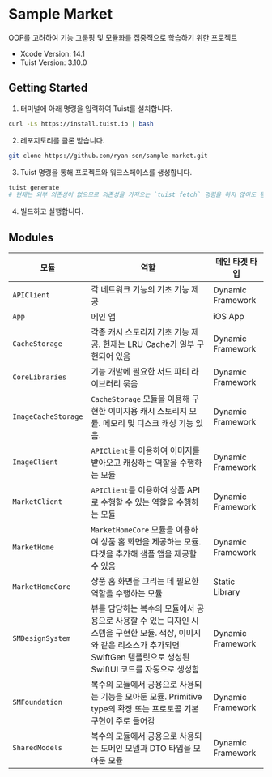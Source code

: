 # Sample Market

OOP를 고려하여 기능 그룹핑 및 모듈화를 집중적으로 학습하기 위한 프로젝트

- Xcode Version: 14.1
- Tuist Version: 3.10.0

## Getting Started

1. 터미널에 아래 명령을 입력하여 Tuist를 설치합니다.
```bash
curl -Ls https://install.tuist.io | bash
```
2. 레포지토리를 클론 받습니다.
```bash
git clone https://github.com/ryan-son/sample-market.git
```
3. Tuist 명령을 통해 프로젝트와 워크스페이스를 생성합니다.
```bash
tuist generate
# 현재는 외부 의존성이 없으므로 의존성을 가져오는 `tuist fetch` 명령을 하지 않아도 됨.
```
4. 빌드하고 실행합니다.

## Modules

| 모듈 | 역할 | 메인 타겟 타입 |
| --- | --- | --- |
| `APIClient` | 각 네트워크 기능의 기초 기능 제공 | Dynamic Framework |
| `App` | 메인 앱 | iOS App |
| `CacheStorage` | 각종 캐시 스토리지 기초 기능 제공. 현재는 LRU Cache가 일부 구현되어 있음 | Dynamic Framework |
| `CoreLibraries` | 기능 개발에 필요한 서드 파티 라이브러리 묶음 | Dynamic Framework |
| `ImageCacheStorage` | `CacheStorage` 모듈을 이용해 구현한 이미지용 캐시 스토리지 모듈. 메모리 및 디스크 캐싱 기능 있음. | Dynamic Framework |
| `ImageClient` | `APIClient`를 이용하여 이미지를 받아오고 캐싱하는 역할을 수행하는 모듈 | Dynamic Framework |
| `MarketClient` | `APIClient`를 이용하여 상품 API로 수행할 수 있는 역할을 수행하는 모듈 | Dynamic Framework |
| `MarketHome` | `MarketHomeCore` 모듈을 이용하여 상품 홈 화면을 제공하는 모듈. 타겟을 추가해 샘플 앱을 제공할 수 있음 | Dynamic Framework |
| `MarketHomeCore` | 상품 홈 화면을 그리는 데 필요한 역할을 수행하는 모듈 | Static Library |
| `SMDesignSystem` | 뷰를 담당하는 복수의 모듈에서 공용으로 사용할 수 있는 디자인 시스템을 구현한 모듈. 색상, 이미지와 같은 리소스가 추가되면 SwiftGen 템플릿으로 생성된 SwiftUI 코드를 자동으로 생성함 | Dynamic Framework |
| `SMFoundation` | 복수의 모듈에서 공용으로 사용되는 기능을 모아둔 모듈. Primitive type의 확장 또는 프로토콜 기본 구현이 주로 들어감 | Dynamic Framework |
| `SharedModels` | 복수의 모듈에서 공용으로 사용되는 도메인 모델과 DTO 타입을 모아둔 모듈 | Dynamic Framework | 
